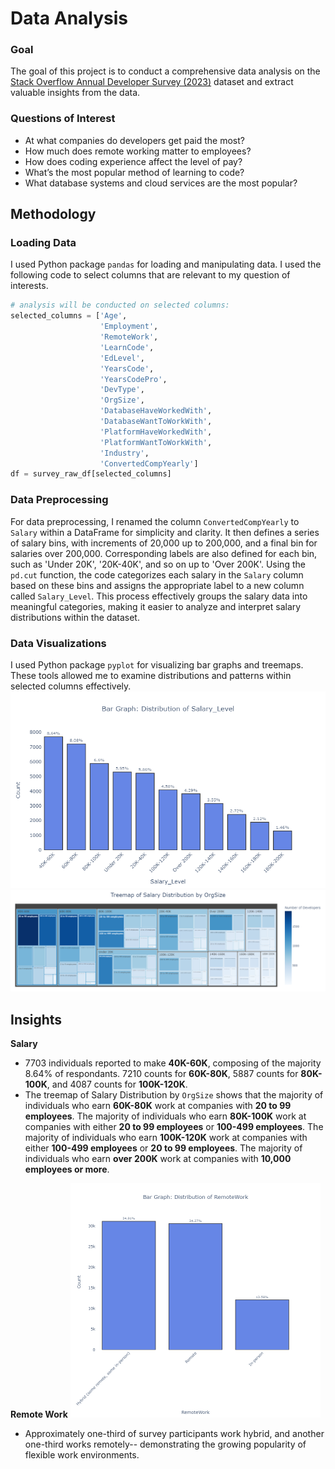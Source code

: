 # Data Analysis

### Goal
The goal of this project is to conduct a comprehensive data analysis on the [Stack Overflow Annual Developer Survey (2023)](https://survey.stackoverflow.co/) dataset and extract valuable insights from the data.

### Questions of Interest
   - At what companies do developers get paid the most?
   - How much does remote working matter to employees?
   - How does coding experience affect the level of pay?
   - What’s the most popular method of learning to code?
   - What database systems and cloud services are the most popular?

## Methodology
### Loading Data
I used Python package `pandas` for loading and manipulating data. I used the following code to select columns that are relevant to my question of interests.
```python
# analysis will be conducted on selected columns:
selected_columns = ['Age',
                    'Employment', 
                    'RemoteWork', 
                    'LearnCode', 
                    'EdLevel', 
                    'YearsCode', 
                    'YearsCodePro', 
                    'DevType', 
                    'OrgSize', 
                    'DatabaseHaveWorkedWith',
                    'DatabaseWantToWorkWith',
                    'PlatformHaveWorkedWith',
                    'PlatformWantToWorkWith',
                    'Industry', 
                    'ConvertedCompYearly']
df = survey_raw_df[selected_columns]
```

### Data Preprocessing
For data preprocessing, I renamed the column `ConvertedCompYearly` to `Salary` within a DataFrame for simplicity and clarity. It then defines a series of salary bins, with increments of 20,000 up to 200,000, and a final bin for salaries over 200,000. Corresponding labels are also defined for each bin, such as 'Under 20K', '20K-40K', and so on up to 'Over 200K'. Using the `pd.cut` function, the code categorizes each salary in the `Salary` column based on these bins and assigns the appropriate label to a new column called `Salary_Level`. This process effectively groups the salary data into meaningful categories, making it easier to analyze and interpret salary distributions within the dataset.

### Data Visualizations
I used Python package `pyplot` for visualizing bar graphs and treemaps. These tools allowed me to examine distributions and patterns within selected columns effectively.
![Bar Graph](assets/salarylevel.png)
![Organization Size](assets/orgsize.png)

## Insights
**Salary**
- 7703 individuals reported to make **40K-60K**, composing of the majority 8.64% of respondants. 7210 counts for **60K-80K**, 5887 counts for **80K-100K**, and 4087 counts for **100K-120K**.
- The treemap of Salary Distribution by `OrgSize` shows that the majority of individuals who earn **60K-80K** work at companies with **20 to 99 employees**. The majority of individuals who earn **80K-100K** work at companies with either **20 to 99 employees** or **100-499 employees**. The majority of individuals who earn **100K-120K** work at companies with either **100-499 employees** or **20 to 99 employees**. The majority of individuals who earn **over 200K** work at companies with **10,000 employees or more**.

**Remote Work**
<img src="assets/remote.png" alt="RemoteWork" width="400"/>

- Approximately one-third of survey participants work hybrid, and another one-third works remotely-- demonstrating the growing popularity of flexible work environments.


